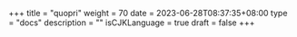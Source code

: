 +++
title = "quopri"
weight = 70
date = 2023-06-28T08:37:35+08:00
type = "docs"
description = ""
isCJKLanguage = true
draft = false
+++